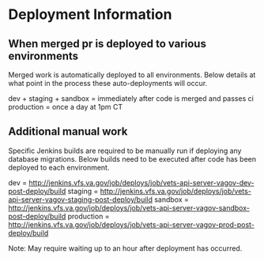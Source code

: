 # Deployment Information

## When merged pr is deployed to various environments
Merged work is automatically deployed to all environments.
Below details at what point in the process these auto-deployments will occur.

dev + staging + sandbox = immediately after code is merged and passes ci
production = once a day at 1pm CT

## Additional manual work
Specific Jenkins builds are required to be manually run if deploying any database migrations.
Below builds need to be executed after code has been deployed to each environment.

dev = http://jenkins.vfs.va.gov/job/deploys/job/vets-api-server-vagov-dev-post-deploy/build
staging = http://jenkins.vfs.va.gov/job/deploys/job/vets-api-server-vagov-staging-post-deploy/build
sandbox = http://jenkins.vfs.va.gov/job/deploys/job/vets-api-server-vagov-sandbox-post-deploy/build
production = http://jenkins.vfs.va.gov/job/deploys/job/vets-api-server-vagov-prod-post-deploy/build

Note: May require waiting up to an hour after deployment has occurred.
